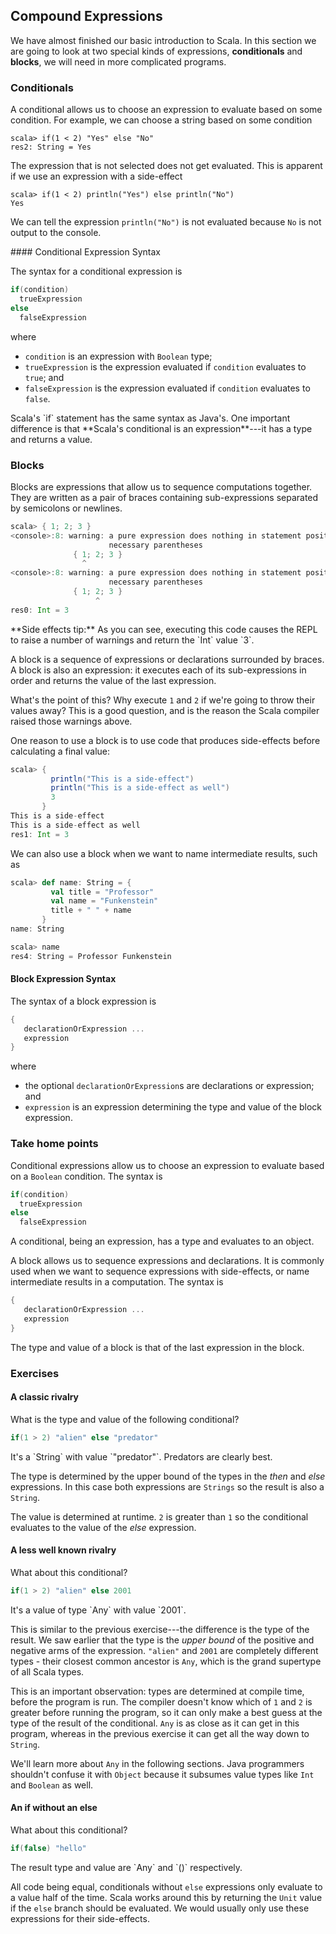## Compound Expressions

We have almost finished our basic introduction to Scala. In this section we are going to look at two special kinds of expressions, **conditionals** and **blocks**, we will need in more complicated programs.

### Conditionals

A conditional allows us to choose an expression to evaluate based on some condition. For example, we can choose a string based on some condition

~~~
scala> if(1 < 2) "Yes" else "No"
res2: String = Yes
~~~

The expression that is not selected does not get evaluated. This is apparent if we use an expression with a side-effect

~~~
scala> if(1 < 2) println("Yes") else println("No")
Yes
~~~

We can tell the expression `println("No")` is not evaluated because `No` is not output to the console.

<div class="callout callout-info">
#### Conditional Expression Syntax

The syntax for a conditional expression is

~~~ scala
if(condition)
  trueExpression
else
  falseExpression
~~~

where

- `condition` is an expression with `Boolean` type;
- `trueExpression` is the expression evaluated if `condition` evaluates to `true`; and
- `falseExpression` is the expression evaluated if `condition` evaluates to `false`.
</div>



<div class="java-tip">
Scala's `if` statement has the same syntax as Java's. One important difference is that **Scala's conditional is an expression**---it has a type and returns a value.
</div>


### Blocks

Blocks are expressions that allow us to sequence computations together. They are written as a pair of braces containing sub-expressions separated by semicolons or newlines.

~~~ scala
scala> { 1; 2; 3 }
<console>:8: warning: a pure expression does nothing in statement position; you may be omitting       ↩
                      necessary parentheses
              { 1; 2; 3 }
                ^
<console>:8: warning: a pure expression does nothing in statement position; you may be omitting       ↩
                      necessary parentheses
              { 1; 2; 3 }
                   ^
res0: Int = 3
~~~

<div class="alert alert-info">
**Side effects tip:** As you can see, executing this code causes the REPL to raise a number of warnings and return the `Int` value `3`.

A block is a sequence of expressions or declarations surrounded by braces. A block is also an expression: it executes each of its sub-expressions in order and returns the value of the last expression.

What's the point of this? Why execute `1` and `2` if we're going to throw their values away? This is a good question, and is the reason the Scala compiler raised those warnings above.
</div>

One reason to use a block is to use code that produces side-effects before calculating a final value:

~~~ scala
scala> {
         println("This is a side-effect")
         println("This is a side-effect as well")
         3
       }
This is a side-effect
This is a side-effect as well
res1: Int = 3
~~~

We can also use a block when we want to name intermediate results, such as

~~~ scala
scala> def name: String = {
         val title = "Professor"
         val name = "Funkenstein"
         title + " " + name
       }
name: String

scala> name
res4: String = Professor Funkenstein
~~~

<div class="callout callout-info">

#### Block Expression Syntax

The syntax of a block expression is

~~~ scala
{
   declarationOrExpression ...
   expression
}
~~~

where

- the optional `declarationOrExpression`s are declarations or expression; and
- `expression` is an expression determining the type and value of the block expression.
</div>

### Take home points

Conditional expressions allow us to choose an expression to evaluate based on a `Boolean` condition. The syntax is

~~~ scala
if(condition)
  trueExpression
else
  falseExpression
~~~

A conditional, being an expression, has a type and evaluates to an object.


A block allows us to sequence expressions and declarations. It is commonly used when we want to sequence expressions with side-effects, or name intermediate results in a computation. The syntax is

~~~ scala
{
   declarationOrExpression ...
   expression
}
~~~

The type and value of a block is that of the last expression in the block.


### Exercises

#### A classic rivalry

What is the type and value of the following conditional?

~~~ scala
if(1 > 2) "alien" else "predator"
~~~

<div class="solution">
  It's a `String` with value `"predator"`. Predators are clearly best.

  The type is determined by the upper bound of the types in the *then* and *else* expressions. In this case both expressions are `Strings` so the result is also a `String`.

  The value is determined at runtime. `2` is greater than `1` so the conditional evaluates to the value of the *else* expression.
</div>

#### A less well known rivalry

What about this conditional?

~~~ scala
if(1 > 2) "alien" else 2001
~~~

<div class="solution">
It's a value of type `Any` with value `2001`.

This is similar to the previous exercise---the difference is the type of the result. We saw earlier that the type is the *upper bound* of the positive and negative arms of the expression. `"alien"` and `2001` are completely different types - their closest common ancestor is `Any`, which is the grand supertype of all Scala types.

This is an important observation: types are determined at compile time, before the program is run. The compiler doesn't know which of `1` and `2` is greater before running the program, so it can only make a best guess at the type of the result of the conditional. `Any` is as close as it can get in this program, whereas in the previous exercise it can get all the way down to `String`.

We'll learn more about `Any` in the following sections. Java programmers shouldn't confuse it with `Object` because it subsumes value types like `Int` and `Boolean` as well.
</div>

#### An if without an else

What about this conditional?

~~~ scala
if(false) "hello"
~~~

<div class="solution">
The result type and value are `Any` and `()` respectively.

All code being equal, conditionals without `else` expressions only evaluate to a value half of the time. Scala works around this by returning the `Unit` value if the `else` branch should be evaluated. We would usually only use these expressions for their side-effects.
</div>
